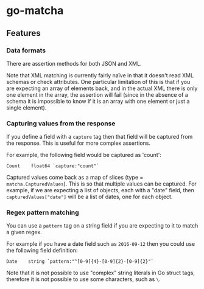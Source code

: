 go-matcha
=========

Features
--------

### Data formats

There are assertion methods for both JSON and XML.

Note that XML matching is currently fairly naïve in that it doesn't read XML schemas or check attributes. One particular limitation of this is that if you are expecting an array of elements back, and in the actual XML there is only one element in the array, the assertion will fail (since in the absence of a schema it is impossible to know if it is an array with one element or just a single element).

### Capturing values from the response

If you define a field with a `capture` tag then that field will be captured from the response. This is useful for more complex assertions.

For example, the following field would be captured as 'count':

```
Count    float64 `capture:"count"`
```

Captured values come back as a map of slices (type = `matcha.CapturedValues`). This is so that multiple values can be captured. For example, if we are expecting a list of objects, each with a "date" field, then `capturedValues["date"]` will be a list of dates, one for each object.

### Regex pattern matching

You can use a `pattern` tag on a string field if you are expecting to it to match a given regex.

For example if you have a date field such as `2016-09-12` then you could use the following field definition:

```
Date    string `pattern:"^[0-9]{4}-[0-9]{2}-[0-9]{2}"`
```

Note that it is not possible to use "complex" string literals in Go struct tags, therefore it is not possible to use some characters, such as `\`.

